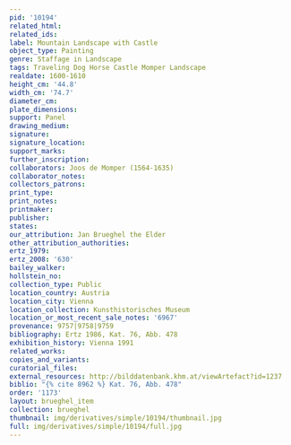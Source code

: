 ```yaml
---
pid: '10194'
related_html: 
related_ids: 
label: Mountain Landscape with Castle
object_type: Painting
genre: Staffage in Landscape
tags: Traveling Dog Horse Castle Momper Landscape
realdate: 1600-1610
height_cm: '44.8'
width_cm: '74.7'
diameter_cm: 
plate_dimensions: 
support: Panel
drawing_medium: 
signature: 
signature_location: 
support_marks: 
further_inscription: 
collaborators: Joos de Momper (1564-1635)
collaborator_notes: 
collectors_patrons: 
print_type: 
print_notes: 
printmaker: 
publisher: 
states: 
our_attribution: Jan Brueghel the Elder
other_attribution_authorities: 
ertz_1979: 
ertz_2008: '630'
bailey_walker: 
hollstein_no: 
collection_type: Public
location_country: Austria
location_city: Vienna
location_collection: Kunsthistorisches Museum
location_or_most_recent_sale_notes: '6967'
provenance: 9757|9758|9759
bibliography: Ertz 1986, Kat. 76, Abb. 478
exhibition_history: Vienna 1991
related_works: 
copies_and_variants: 
curatorial_files: 
external_resources: http://bilddatenbank.khm.at/viewArtefact?id=1237
biblio: "{% cite 8962 %} Kat. 76, Abb. 478"
order: '1173'
layout: brueghel_item
collection: brueghel
thumbnail: img/derivatives/simple/10194/thumbnail.jpg
full: img/derivatives/simple/10194/full.jpg
---
```

